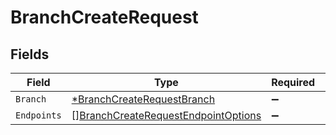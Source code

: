 # BranchCreateRequest


## Fields

| Field                                                                                             | Type                                                                                              | Required                                                                                          | Description                                                                                       |
| ------------------------------------------------------------------------------------------------- | ------------------------------------------------------------------------------------------------- | ------------------------------------------------------------------------------------------------- | ------------------------------------------------------------------------------------------------- |
| `Branch`                                                                                          | [*BranchCreateRequestBranch](../../models/shared/branchcreaterequestbranch.md)                    | :heavy_minus_sign:                                                                                | N/A                                                                                               |
| `Endpoints`                                                                                       | [][BranchCreateRequestEndpointOptions](../../models/shared/branchcreaterequestendpointoptions.md) | :heavy_minus_sign:                                                                                | N/A                                                                                               |